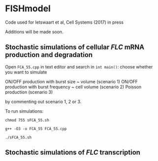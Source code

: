 # FISHmodel
Code used for Ietswaart et al, Cell Systems (2017) in press

Additions will be made soon.

## Stochastic simulations of cellular *FLC* mRNA production and degradation

Open `FCA_55.cpp` in text editor and search in `int main()`: 
choose whether you want to simulate

ON/OFF production with burst size ~ volume (scenario 1)
ON/OFF production with burst frequency ~ cell volume (scenario 2)
Poisson production (scenario 3)

by commenting out scenario 1, 2 or 3.

To run simulations: 

`chmod 755 sFCA_55.sh`

`g++ -O3 -o FCA_55 FCA_55.cpp`
 
`./sFCA_55.sh` 

## Stochastic simulations of *FLC* transcription



